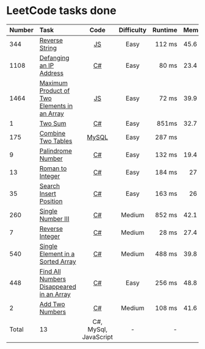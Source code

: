 # LeetCode tasks done
Number | Task | Code | Difficulty | Runtime | Memory
:---   | :--- | :---:| :--:       | ---:    | ---:
344| [Reverse String](https://leetcode.com/problems/reverse-string/) | [JS](code\Reverse_String.js) | Easy | 112 ms | 45.6 MB
1108| [Defanging an IP Address](https://leetcode.com/problems/defanging-an-ip-address/) | [C#](code\Defanging_an_IP_Address.cs) | Easy | 80 ms | 23.4 MB
1464| [Maximum Product of Two Elements in an Array](https://leetcode.com/problems/maximum-product-of-two-elements-in-an-array/) | [JS](code\Maximum_Product_of_Two_Elements_in_an_Array.js) | Easy | 72 ms | 39.9 MB
1| [Two Sum](https://leetcode.com/problems/two-sum/) | [C#](/code/two_sum.cs) | Easy | 851ms | 32.7 MB
175| [Combine Two Tables](https://leetcode.com/problems/combine-two-tables/) |  [MySQL](/code/combine_two_tables.sql)| Easy | 287 ms | 0 B
9| [Palindrome Number](https://leetcode.com/problems/palindrome-number/) | [C#](/code/palindrome_number.cs) | Easy | 132 ms | 19.4 MB
13| [Roman to Integer](https://leetcode.com/problems/roman-to-integer/) | [C#](/code/roman_to_integer.cs) | Easy | 184 ms | 27 MB
35| [Search Insert Position](https://leetcode.com/problems/search-insert-position/) | [C#](\code\search_insert_position.cs) | Easy | 163 ms | 26 MB
260| [Single Number III](https://leetcode.com/problems/single-number-iii/) | [C#](\code\Single_Number_III.cs) | Medium | 852 ms | 42.1 MB
7| [Reverse Integer](https://leetcode.com/problems/reverse-integer/) | [C#](code\Reverse_Integer.cs) | Medium | 28 ms | 27.4 MB
540| [Single Element in a Sorted Array](https://leetcode.com/problems/single-element-in-a-sorted-array/) | [C#](\code\Single_Element_in_a_Sorted_Array.cs) | Medium | 488 ms | 39.8 MB
448| [Find All Numbers Disappeared in an Array](https://leetcode.com/problems/find-all-numbers-disappeared-in-an-array/) | [C#](\code\Single_Element_in_a_Sorted_Array.cs) | Easy | 256 ms | 48.8 MB
2| [Add Two Numbers](https://leetcode.com/problems/add-two-numbers/) | [C#](\code\Add_Two_Numbers.cs) | Medium | 108 ms | 41.6 MB
Total| 13 | C#, MySql, JavaScript | - | - | -
